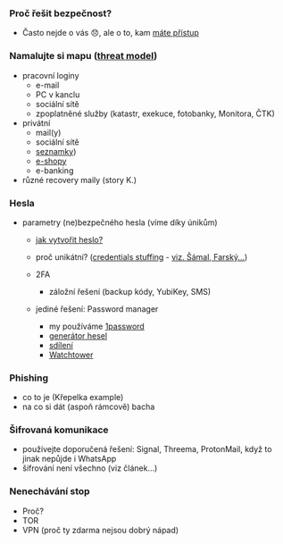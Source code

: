 ### Proč řešit bezpečnost?
 + Často nejde o vás :disappointed:, ale o to, kam [máte přístup](https://www.theverge.com/2018/12/17/18144807/pewdiepie-tseries-wall-street-journal-hack-subscribers)

### Namalujte si mapu ([threat model](https://privacyforjournalists.org.au/threat-modeling-for-journalists))
  + pracovní loginy
    + e-mail
    + PC v kanclu
    + sociální sítě
    + zpoplatněné služby (katastr, exekuce, fotobanky, Monitora, ČTK)
  + privátní
    + mail(y)
    + sociální sítě
    + [seznamky](https://techcrunch.com/2016/12/14/ashley-madison-settles-with-the-ftc-over-online-dating-hack/))
    + [e-shopy](https://www.irozhlas.cz/ekonomika/hacker-napadl-tri-ctvrte-milionu-uctu-mallcz-e-shop-se-zakaznikum-omluvil_1708281431_jra)
    + e-banking
  + různé recovery maily (story K.)

### Hesla
+ parametry (ne)bezpečného hesla (víme díky únikům)
  + [jak vytvořit heslo?](https://xkcd.com/936/)
  + proč unikátní? ([credentials stuffing](https://www.troyhunt.com/password-reuse-credential-stuffing-and-another-1-billion-records-in-have-i-been-pwned/) - [viz. Šámal, Farský...](https://www.irozhlas.cz/zpravy-domov/hesla-unik-mailu-farsky-hamacek-samal-hackeri-prihlasovaci-udaje_1901150555_cib))
  + 2FA
    + záložní řešení (backup kódy, YubiKey, SMS)
    
  + jediné řešení: Password manager
    + my používáme [1password](https://1password.com/)
    + [generátor hesel](https://support.1password.com/change-website-password/)
    + [sdílení](https://support.1password.com/create-share-vaults/)
    + [Watchtower](https://support.1password.com/watchtower/)

### Phishing
  + co to je (Křepelka example)
  + na co si dát (aspoň rámcově) bacha

### Šifrovaná komunikace
  + používejte doporučená řešení: Signal, Threema, ProtonMail, když to jinak nepůjde i WhatsApp
  + šifrování není všechno (viz článek...)

### Nenechávání stop
  + Proč?
  + TOR
  + VPN (proč ty zdarma nejsou dobrý nápad)
